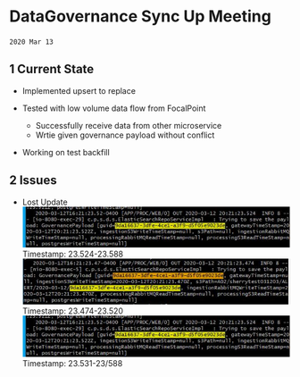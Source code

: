 # DataGovernance Sync Up Meeting 

`2020 Mar 13`

## 1 Current State

* Implemented upsert to replace 

* Tested with low volume data flow from FocalPoint
  * Successfully receive data from other microservice
  * Wrtie given governance payload without conflict

* Working on test backfill

## 2 Issues

* Lost Update
  ![Payload From GateWay](./gateway.jpg)
  Timestamp: 23.524-23.588
  ![Payload From Ingestion](./ingestion.jpg)
  Timestamp: 23.474-23.520
  ![Payload From Processing](./processing.jpg)
  Timestamp: 23.531-23/588